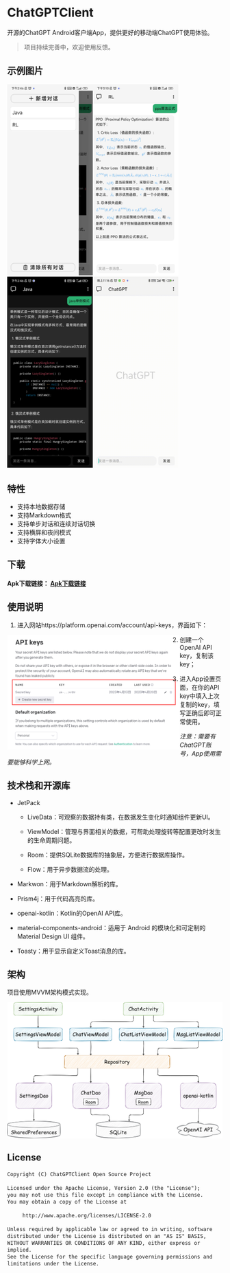 # ChatGPTClient

开源的ChatGPT Android客户端App，提供更好的移动端ChatGPT使用体验。

>项目持续完善中，欢迎使用反馈。

## 示例图片
<p align="left">
   <img src=".\images\0.jpg" style="width:200px;" /><img src=".\images\1.jpg" style="width:200px;" /><img src=".\images\2.jpg" style="width:200px;" /><img src=".\images\3.gif" style="width:200px;" />
</p>

## 特性

- 支持本地数据存储
- 支持Markdown格式
- 支持单步对话和连续对话切换
- 支持横屏和夜间模式
- 支持字体大小设置

## 下载

#### Apk下载链接： [Apk下载链接](https://github.com/linhao1998/ChatGPTClient/releases/download/1.0.0/app-release.apk)

## 使用说明

1. 进入网站https://platform.openai.com/account/api-keys，界面如下：

<img src=".\images\apikey.png" style="width:80%; float:left" />

2. 创建一个OpenAI API key，复制该key；

3. 进入App设置页面，在你的API key中填入上次复制的key，填写正确后即可正常使用。

*注意：需要有ChatGPT账号，App使用需要能够科学上网。*

## 技术栈和开源库

- JetPack

  - LiveData：可观察的数据持有类，在数据发生变化时通知组件更新UI。

  - ViewModel：管理与界面相关的数据，可帮助处理旋转等配置更改时发生的生命周期问题。

  - Room：提供SQLite数据库的抽象层，方便进行数据库操作。

  - Flow：用于异步数据流的处理。

- Markwon：用于Markdown解析的库。

- Prism4j：用于代码高亮的库。

- openai-kotlin：Kotlin的OpenAI API库。

- material-components-android：适用于 Android 的模块化和可定制的 Material Design UI 组件。

- Toasty：用于显示自定义Toast消息的库。

## 架构

项目使用MVVM架构模式实现。

<img src=".\images\chatgpt_architecture.png" />

## License

```
Copyright (C) ChatGPTClient Open Source Project

Licensed under the Apache License, Version 2.0 (the "License");
you may not use this file except in compliance with the License.
You may obtain a copy of the License at

     http://www.apache.org/licenses/LICENSE-2.0

Unless required by applicable law or agreed to in writing, software
distributed under the License is distributed on an "AS IS" BASIS,
WITHOUT WARRANTIES OR CONDITIONS OF ANY KIND, either express or implied.
See the License for the specific language governing permissions and
limitations under the License.
```